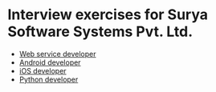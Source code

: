 # Interview exercises for Surya Software Systems Pvt. Ltd.

- [Web service developer](WS.md)
- [Android developer](Android.md)
- [iOS developer](iOS.md)
- [Python developer](Python.md)
